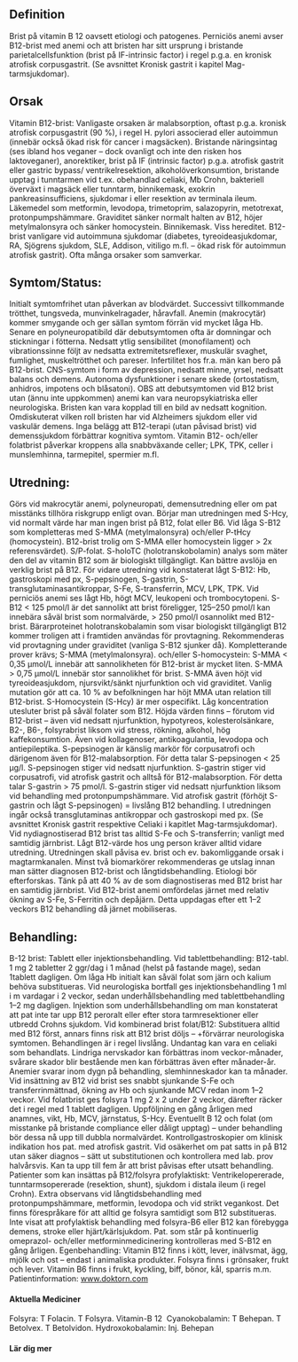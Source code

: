 ## Definition

Brist på vitamin B 12 oavsett etiologi och patogenes. Perniciös anemi avser B12-brist med anemi och att bristen har sitt ursprung i bristande parietalcellsfunktion (brist på IF-intrinsic factor) i regel p.g.a. en kronisk atrofisk corpusgastrit. (Se avsnittet Kronisk gastrit i kapitel Mag-tarmsjukdomar).

## Orsak

Vitamin B12-brist: Vanligaste orsaken är malabsorption, oftast p.g.a. kronisk atrofisk corpusgastrit (90 %), i regel H. pylori associerad eller autoimmun (innebär också ökad risk för cancer i magsäcken).
Bristande näringsintag (ses ibland hos veganer – dock ovanligt och inte den risken hos laktoveganer), anorektiker, brist på IF (intrinsic factor) p.g.a. atrofisk gastrit eller gastric bypass/ ventrikelresektion, alkoholöverkonsumtion, bristande upptag i tunntarmen vid t.ex. obehandlad celiaki, Mb Crohn, bakteriell överväxt i magsäck eller tunntarm, binnikemask, exokrin pankreasinsufficiens, sjukdomar i eller resektion av terminala ileum. Läkemedel som metformin, levodopa, trimetoprim, salazopyrin, metotrexat, protonpumpshämmare. Graviditet sänker normalt halten av B12, höjer metylmalonsyra och sänker homocystein. Binnikemask.
Viss hereditet. B12-brist vanligare vid autoimmuna sjukdomar (diabetes, tyreoideasjukdomar, RA, Sjögrens sjukdom, SLE, Addison, vitiligo m.fl. – ökad risk för autoimmun atrofisk gastrit). Ofta många orsaker som samverkar.

## Symtom/Status:

Initialt symtomfrihet utan påverkan av blodvärdet. Successivt tillkommande trötthet, tungsveda, munvinkelragader, håravfall. Anemin (makrocytär) kommer smygande och ger sällan symtom förrän vid mycket låga Hb. Senare en polyneuropatibild där debutsymtomen ofta är domningar och stickningar i fötterna. Nedsatt ytlig sensibilitet (monofilament) och vibrationssinne följt av nedsatta extremitetsreflexer, muskulär svaghet, fumlighet, muskeltrötthet och pareser. Infertilitet hos fr.a. män kan bero på B12-brist. CNS-symtom i form av depression, nedsatt minne, yrsel, nedsatt balans och demens. Autonoma dysfunktioner i senare skede (ortostatism, anhidros, impotens och blåsatoni).
OBS att debutsymtomen vid B12 brist utan (ännu inte uppkommen) anemi kan vara neuropsykiatriska eller neurologiska. Bristen kan vara kopplad till en bild av nedsatt kognition. Omdiskuterat vilken roll bristen har vid Alzheimers sjukdom eller vid vaskulär demens. Inga belägg att B12-terapi (utan påvisad brist) vid demenssjukdom förbättrar kognitiva symtom.
Vitamin B12- och/eller folatbrist påverkar kroppens alla snabbväxande celler; LPK, TPK, celler i munslemhinna, tarmepitel, spermier m.fl.

## Utredning:

Görs vid makrocytär anemi, polyneuropati, demensutredning eller om pat misstänks tillhöra riskgrupp enligt ovan. Börjar man utredningen med S-Hcy, vid normalt värde har man ingen brist på B12, folat eller B6. Vid låga S-B12 som kompletteras med S-MMA (metylmalonsyra) och/eller P-tHcy (homocystein). B12-brist trolig om S-MMA eller homocystein ligger > 2x referensvärdet). S/P-folat.
S-holoTC (holotranskobolamin) analys som mäter den del av vitamin B12 som är biologiskt tillgängligt. Kan bättre avslöja en verklig brist på B12.
För vidare utredning vid konstaterat lågt S-B12:
Hb, gastroskopi med px, S-pepsinogen, S-gastrin, S-transglutaminasantikroppar, S-Fe, S-transferrin, MCV, LPK, TPK.
Vid perniciös anemi ses lågt Hb, högt MCV, leukopeni och trombocytopeni.
S-B12 < 125 pmol/l är det sannolikt att brist föreligger, 125–250 pmol/l kan innebära såväl brist som normalvärde, > 250 pmol/l osannolikt med B12-brist. Bärarproteinet holotranskobalamin som visar biologiskt tillgängligt B12 kommer troligen att i framtiden användas för provtagning. Rekommenderas vid provtagning under graviditet (vanliga S-B12 sjunker då). Kompletterande prover krävs; S-MMA (metylmalonsyra). och/eller S-homocystein:
S-MMA < 0,35 µmol/L innebär att sannolikheten för B12-brist är mycket liten. S-MMA > 0,75 µmol/L innebär stor sannolikhet för brist. S-MMA även höjt vid tyreoideasjukdom, njursvikt/sänkt njurfunktion och vid graviditet. Vanlig mutation gör att ca. 10 % av befolkningen har höjt MMA utan relation till B12-brist.
S-Homocystein (S-Hcy) är mer ospecifikt. Låg koncentration utesluter brist på såväl folater som B12. Höjda värden finns – förutom vid B12-brist – även vid nedsatt njurfunktion, hypotyreos, kolesterolsänkare, B2-, B6-, folsyrabrist liksom vid stress, rökning, alkohol, hög kaffekonsumtion. Även vid kollagenoser, antikoagulantia, levodopa och antiepileptika.
S-pepsinogen är känslig markör för corpusatrofi och därigenom även för B12-malabsorption. För detta talar S-pepsinogen < 25 µg/l. S-pepsinogen stiger vid nedsatt njurfunktion.
S-gastrin stiger vid corpusatrofi, vid atrofisk gastrit och alltså för B12-malabsorption. För detta talar S-gastrin > 75 pmol/l. S-gastrin stiger vid nedsatt njurfunktion liksom vid behandling med protonpumpshämmare.
Vid atrofisk gastrit (förhöjt S-gastrin och lågt S-pepsinogen) = livslång B12 behandling.
I utredningen ingår också transglutaminas antikroppar och gastroskopi med px. (Se avsnittet Kronisk gastrit respektive Celiaki i kapitlet Mag-tarmsjukdomar). Vid nydiagnostiserad B12 brist tas alltid S-Fe och S-transferrin; vanligt med samtidig järnbrist.
Lågt B12-värde hos ung person kräver alltid vidare utredning. Utredningen skall påvisa ev. brist och ev. bakomliggande orsak i magtarmkanalen.
Minst två biomarkörer rekommenderas ge utslag innan man sätter diagnosen B12-brist och långtidsbehandling. Etiologi bör efterforskas.
Tänk på att 40 % av de som diagnostiseras med B12 brist har en samtidig järnbrist. Vid B12-brist anemi omfördelas järnet med relativ ökning av S-Fe, S-Ferritin och depåjärn. Detta uppdagas efter ett 1–2 veckors B12 behandling då järnet mobiliseras.

## Behandling:

B-12 brist: Tablett eller injektionsbehandling. Vid tablettbehandling: B12-tabl. 1 mg 2 tabletter 2 ggr/dag i 1 månad (helst på fastande mage), sedan 1tablett dagligen. Om låga Hb initialt kan såväl folat som järn och kalium behöva substitueras. Vid neurologiska bortfall ges injektionsbehandling 1 ml i m vardagar i 2 veckor, sedan underhållsbehandling med tablettbehandling 1–2 mg dagligen. Injektion som underhållsbehandling om man konstaterat att pat inte tar upp B12 peroralt eller efter stora tarmresektioner eller utbredd Crohns sjukdom. Vid kombinerad brist folat/B12: Substituera alltid med B12 först, annars finns risk att B12 brist döljs – +förvärrar neurologiska symtomen. Behandlingen är i regel livslång. Undantag kan vara en celiaki som behandlats. Lindriga nervskador kan förbättras inom veckor-månader, svårare skador blir bestående men kan förbättras även efter månader-år. Anemier svarar inom dygn på behandling, slemhinneskador kan ta månader. Vid insättning av B12 vid brist ses snabbt sjunkande S-Fe och transferrinmättnad, ökning av Hb och sjunkande MCV redan inom 1–2 veckor. Vid folatbrist ges folsyra 1 mg 2 x 2 under 2 veckor, därefter räcker det i regel med 1 tablett dagligen. Uppföljning en gång årligen med anamnes, vikt, Hb, MCV, järnstatus, S-Hcy. Eventuellt B 12 och folat (om misstanke på bristande compliance eller dåligt upptag) – under behandling bör dessa nå upp till dubbla normalvärdet. Kontrollgastroskopier om klinisk indikation hos pat. med atrofisk gastrit.
Vid osäkerhet om pat satts in på B12 utan säker diagnos – sätt ut substitutionen och kontrollera med lab. prov halvårsvis. Kan ta upp till fem år att brist påvisas efter utsatt behandling.
Patienter som kan insättas på B12/folsyra profylaktiskt:
Ventrikelopererade, tunntarmsopererade (resektion, shunt), sjukdom i distala ileum (i regel Crohn). Extra observans vid långtidsbehandling med protonpumpshämmare, metformin, levodopa och vid strikt vegankost. Det finns förespråkare för att alltid ge folsyra samtidigt som B12 substitueras.
Inte visat att profylaktisk behandling med folsyra-B6 eller B12 kan förebygga demens, stroke eller hjärt/kärlsjukdom.
Pat. som står på kontinuerlig omeprazol- och/eller metforminmedicinering kontrolleras med S-B12 en gång årligen.
Egenbehandling:
Vitamin B12 finns i kött, lever, inälvsmat, ägg, mjölk och ost – endast i animaliska produkter. Folsyra finns i grönsaker, frukt och lever. Vitamin B6 finns i frukt, kyckling, biff, bönor, kål, sparris m.m.
Patientinformation: www.doktorn.com

#### Aktuella Mediciner

Folsyra: T Folacin. T Folsyra.
Vitamin-B 12 
Cyanokobalamin: T Behepan. T Betolvex. T Betolvidon.
Hydroxokobalamin: Inj. Behepan

#### Lär dig mer

